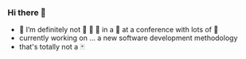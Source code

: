 ### Hi there 👋
- 🔭 I’m definitely not :raccoon: :raccoon: :raccoon: in a :coat: at a conference with lots of :cheese:
- currently working on ... a new software development methodology
- that's totally not a :black_joker:
<!--
**run-until-caught/run-until-caught** is a ✨ _special_ ✨ repository because its `README.md` (this file) appears on your GitHub profile.

Here are some ideas to get you started:

- 🔭 I’m currently working on ...
- 🌱 I’m currently learning ...
- 👯 I’m looking to collaborate on ...
- 🤔 I’m looking for help with ...
- 💬 Ask me about ...
- 📫 How to reach me: ...
- 😄 Pronouns: ...
- ⚡ Fun fact: ...
-->
